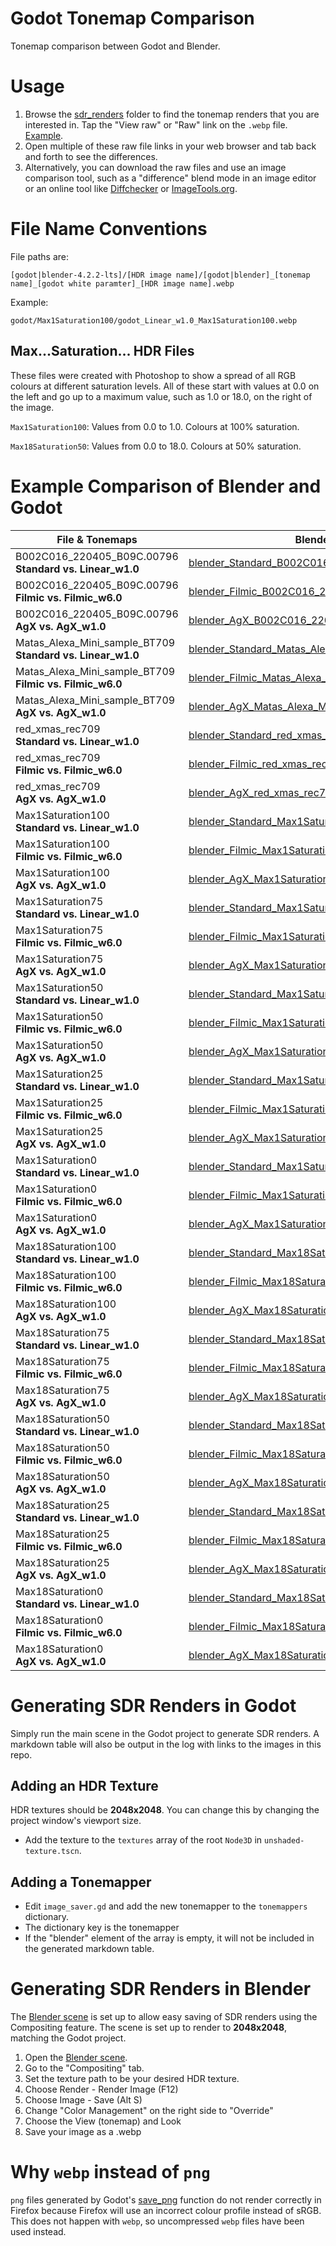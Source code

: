 # Godot Tonemap Comparison
Tonemap comparison between Godot and Blender.

# Usage
1) Browse the [sdr_renders](https://github.com/allenwp/godot-tonemap-comparison/tree/main/sdr_renders) folder to find the tonemap renders that you are interested in. Tap the "View raw" or "Raw" link on the `.webp` file. [Example](https://github.com/allenwp/godot-tonemap-comparison/blob/main/sdr_renders/godot/Max1Saturation100/godot_Linear_w1.0_Max1Saturation100.webp).
2) Open multiple of these raw file links in your web browser and tab back and forth to see the differences.
3) Alternatively, you can download the raw files and use an image comparison tool, such as a "difference" blend mode in an image editor or an online tool like [Diffchecker](https://www.diffchecker.com/image-compare/) or [ImageTools.org](https://www.imagetools.org/compare).

# File Name Conventions
File paths are:

`[godot|blender-4.2.2-lts]/[HDR image name]/[godot|blender]_[tonemap name]_[godot white paramter]_[HDR image name].webp`

Example:

`godot/Max1Saturation100/godot_Linear_w1.0_Max1Saturation100.webp`

## Max...Saturation... HDR Files
These files were created with Photoshop to show a spread of all RGB colours at different saturation levels. All of these start with values at 0.0 on the left and go up to a maximum value, such as 1.0 or 18.0, on the right of the image.

`Max1Saturation100`: Values from 0.0 to 1.0. Colours at 100% saturation.

`Max18Saturation50`: Values from 0.0 to 18.0. Colours at 50% saturation.

# Example Comparison of Blender and Godot
| File & Tonemaps | Blender | Godot
| --- | --- | ---
| B002C016_220405_B09C.00796<br>**Standard vs. Linear_w1.0** | [blender_Standard_B002C016_220405_B09C.00796](https://github.com/allenwp/godot-tonemap-comparison/raw/refs/heads/main/sdr_renders/blender-4.2.2-lts/B002C016_220405_B09C.00796/blender_Standard_B002C016_220405_B09C.00796.webp) | [godot_Linear_w1.0_B002C016_220405_B09C.00796](https://github.com/allenwp/godot-tonemap-comparison/raw/refs/heads/main/sdr_renders/godot/B002C016_220405_B09C.00796/godot_Linear_w1.0_B002C016_220405_B09C.00796.webp)
| B002C016_220405_B09C.00796<br>**Filmic vs. Filmic_w6.0** | [blender_Filmic_B002C016_220405_B09C.00796](https://github.com/allenwp/godot-tonemap-comparison/raw/refs/heads/main/sdr_renders/blender-4.2.2-lts/B002C016_220405_B09C.00796/blender_Filmic_B002C016_220405_B09C.00796.webp) | [godot_Filmic_w6.0_B002C016_220405_B09C.00796](https://github.com/allenwp/godot-tonemap-comparison/raw/refs/heads/main/sdr_renders/godot/B002C016_220405_B09C.00796/godot_Filmic_w6.0_B002C016_220405_B09C.00796.webp)
| B002C016_220405_B09C.00796<br>**AgX vs. AgX_w1.0** | [blender_AgX_B002C016_220405_B09C.00796](https://github.com/allenwp/godot-tonemap-comparison/raw/refs/heads/main/sdr_renders/blender-4.2.2-lts/B002C016_220405_B09C.00796/blender_AgX_B002C016_220405_B09C.00796.webp) | [godot_AgX_w1.0_B002C016_220405_B09C.00796](https://github.com/allenwp/godot-tonemap-comparison/raw/refs/heads/main/sdr_renders/godot/B002C016_220405_B09C.00796/godot_AgX_w1.0_B002C016_220405_B09C.00796.webp)
| Matas_Alexa_Mini_sample_BT709<br>**Standard vs. Linear_w1.0** | [blender_Standard_Matas_Alexa_Mini_sample_BT709](https://github.com/allenwp/godot-tonemap-comparison/raw/refs/heads/main/sdr_renders/blender-4.2.2-lts/Matas_Alexa_Mini_sample_BT709/blender_Standard_Matas_Alexa_Mini_sample_BT709.webp) | [godot_Linear_w1.0_Matas_Alexa_Mini_sample_BT709](https://github.com/allenwp/godot-tonemap-comparison/raw/refs/heads/main/sdr_renders/godot/Matas_Alexa_Mini_sample_BT709/godot_Linear_w1.0_Matas_Alexa_Mini_sample_BT709.webp)
| Matas_Alexa_Mini_sample_BT709<br>**Filmic vs. Filmic_w6.0** | [blender_Filmic_Matas_Alexa_Mini_sample_BT709](https://github.com/allenwp/godot-tonemap-comparison/raw/refs/heads/main/sdr_renders/blender-4.2.2-lts/Matas_Alexa_Mini_sample_BT709/blender_Filmic_Matas_Alexa_Mini_sample_BT709.webp) | [godot_Filmic_w6.0_Matas_Alexa_Mini_sample_BT709](https://github.com/allenwp/godot-tonemap-comparison/raw/refs/heads/main/sdr_renders/godot/Matas_Alexa_Mini_sample_BT709/godot_Filmic_w6.0_Matas_Alexa_Mini_sample_BT709.webp)
| Matas_Alexa_Mini_sample_BT709<br>**AgX vs. AgX_w1.0** | [blender_AgX_Matas_Alexa_Mini_sample_BT709](https://github.com/allenwp/godot-tonemap-comparison/raw/refs/heads/main/sdr_renders/blender-4.2.2-lts/Matas_Alexa_Mini_sample_BT709/blender_AgX_Matas_Alexa_Mini_sample_BT709.webp) | [godot_AgX_w1.0_Matas_Alexa_Mini_sample_BT709](https://github.com/allenwp/godot-tonemap-comparison/raw/refs/heads/main/sdr_renders/godot/Matas_Alexa_Mini_sample_BT709/godot_AgX_w1.0_Matas_Alexa_Mini_sample_BT709.webp)
| red_xmas_rec709<br>**Standard vs. Linear_w1.0** | [blender_Standard_red_xmas_rec709](https://github.com/allenwp/godot-tonemap-comparison/raw/refs/heads/main/sdr_renders/blender-4.2.2-lts/red_xmas_rec709/blender_Standard_red_xmas_rec709.webp) | [godot_Linear_w1.0_red_xmas_rec709](https://github.com/allenwp/godot-tonemap-comparison/raw/refs/heads/main/sdr_renders/godot/red_xmas_rec709/godot_Linear_w1.0_red_xmas_rec709.webp)
| red_xmas_rec709<br>**Filmic vs. Filmic_w6.0** | [blender_Filmic_red_xmas_rec709](https://github.com/allenwp/godot-tonemap-comparison/raw/refs/heads/main/sdr_renders/blender-4.2.2-lts/red_xmas_rec709/blender_Filmic_red_xmas_rec709.webp) | [godot_Filmic_w6.0_red_xmas_rec709](https://github.com/allenwp/godot-tonemap-comparison/raw/refs/heads/main/sdr_renders/godot/red_xmas_rec709/godot_Filmic_w6.0_red_xmas_rec709.webp)
| red_xmas_rec709<br>**AgX vs. AgX_w1.0** | [blender_AgX_red_xmas_rec709](https://github.com/allenwp/godot-tonemap-comparison/raw/refs/heads/main/sdr_renders/blender-4.2.2-lts/red_xmas_rec709/blender_AgX_red_xmas_rec709.webp) | [godot_AgX_w1.0_red_xmas_rec709](https://github.com/allenwp/godot-tonemap-comparison/raw/refs/heads/main/sdr_renders/godot/red_xmas_rec709/godot_AgX_w1.0_red_xmas_rec709.webp)
| Max1Saturation100<br>**Standard vs. Linear_w1.0** | [blender_Standard_Max1Saturation100](https://github.com/allenwp/godot-tonemap-comparison/raw/refs/heads/main/sdr_renders/blender-4.2.2-lts/Max1Saturation100/blender_Standard_Max1Saturation100.webp) | [godot_Linear_w1.0_Max1Saturation100](https://github.com/allenwp/godot-tonemap-comparison/raw/refs/heads/main/sdr_renders/godot/Max1Saturation100/godot_Linear_w1.0_Max1Saturation100.webp)
| Max1Saturation100<br>**Filmic vs. Filmic_w6.0** | [blender_Filmic_Max1Saturation100](https://github.com/allenwp/godot-tonemap-comparison/raw/refs/heads/main/sdr_renders/blender-4.2.2-lts/Max1Saturation100/blender_Filmic_Max1Saturation100.webp) | [godot_Filmic_w6.0_Max1Saturation100](https://github.com/allenwp/godot-tonemap-comparison/raw/refs/heads/main/sdr_renders/godot/Max1Saturation100/godot_Filmic_w6.0_Max1Saturation100.webp)
| Max1Saturation100<br>**AgX vs. AgX_w1.0** | [blender_AgX_Max1Saturation100](https://github.com/allenwp/godot-tonemap-comparison/raw/refs/heads/main/sdr_renders/blender-4.2.2-lts/Max1Saturation100/blender_AgX_Max1Saturation100.webp) | [godot_AgX_w1.0_Max1Saturation100](https://github.com/allenwp/godot-tonemap-comparison/raw/refs/heads/main/sdr_renders/godot/Max1Saturation100/godot_AgX_w1.0_Max1Saturation100.webp)
| Max1Saturation75<br>**Standard vs. Linear_w1.0** | [blender_Standard_Max1Saturation75](https://github.com/allenwp/godot-tonemap-comparison/raw/refs/heads/main/sdr_renders/blender-4.2.2-lts/Max1Saturation75/blender_Standard_Max1Saturation75.webp) | [godot_Linear_w1.0_Max1Saturation75](https://github.com/allenwp/godot-tonemap-comparison/raw/refs/heads/main/sdr_renders/godot/Max1Saturation75/godot_Linear_w1.0_Max1Saturation75.webp)
| Max1Saturation75<br>**Filmic vs. Filmic_w6.0** | [blender_Filmic_Max1Saturation75](https://github.com/allenwp/godot-tonemap-comparison/raw/refs/heads/main/sdr_renders/blender-4.2.2-lts/Max1Saturation75/blender_Filmic_Max1Saturation75.webp) | [godot_Filmic_w6.0_Max1Saturation75](https://github.com/allenwp/godot-tonemap-comparison/raw/refs/heads/main/sdr_renders/godot/Max1Saturation75/godot_Filmic_w6.0_Max1Saturation75.webp)
| Max1Saturation75<br>**AgX vs. AgX_w1.0** | [blender_AgX_Max1Saturation75](https://github.com/allenwp/godot-tonemap-comparison/raw/refs/heads/main/sdr_renders/blender-4.2.2-lts/Max1Saturation75/blender_AgX_Max1Saturation75.webp) | [godot_AgX_w1.0_Max1Saturation75](https://github.com/allenwp/godot-tonemap-comparison/raw/refs/heads/main/sdr_renders/godot/Max1Saturation75/godot_AgX_w1.0_Max1Saturation75.webp)
| Max1Saturation50<br>**Standard vs. Linear_w1.0** | [blender_Standard_Max1Saturation50](https://github.com/allenwp/godot-tonemap-comparison/raw/refs/heads/main/sdr_renders/blender-4.2.2-lts/Max1Saturation50/blender_Standard_Max1Saturation50.webp) | [godot_Linear_w1.0_Max1Saturation50](https://github.com/allenwp/godot-tonemap-comparison/raw/refs/heads/main/sdr_renders/godot/Max1Saturation50/godot_Linear_w1.0_Max1Saturation50.webp)
| Max1Saturation50<br>**Filmic vs. Filmic_w6.0** | [blender_Filmic_Max1Saturation50](https://github.com/allenwp/godot-tonemap-comparison/raw/refs/heads/main/sdr_renders/blender-4.2.2-lts/Max1Saturation50/blender_Filmic_Max1Saturation50.webp) | [godot_Filmic_w6.0_Max1Saturation50](https://github.com/allenwp/godot-tonemap-comparison/raw/refs/heads/main/sdr_renders/godot/Max1Saturation50/godot_Filmic_w6.0_Max1Saturation50.webp)
| Max1Saturation50<br>**AgX vs. AgX_w1.0** | [blender_AgX_Max1Saturation50](https://github.com/allenwp/godot-tonemap-comparison/raw/refs/heads/main/sdr_renders/blender-4.2.2-lts/Max1Saturation50/blender_AgX_Max1Saturation50.webp) | [godot_AgX_w1.0_Max1Saturation50](https://github.com/allenwp/godot-tonemap-comparison/raw/refs/heads/main/sdr_renders/godot/Max1Saturation50/godot_AgX_w1.0_Max1Saturation50.webp)
| Max1Saturation25<br>**Standard vs. Linear_w1.0** | [blender_Standard_Max1Saturation25](https://github.com/allenwp/godot-tonemap-comparison/raw/refs/heads/main/sdr_renders/blender-4.2.2-lts/Max1Saturation25/blender_Standard_Max1Saturation25.webp) | [godot_Linear_w1.0_Max1Saturation25](https://github.com/allenwp/godot-tonemap-comparison/raw/refs/heads/main/sdr_renders/godot/Max1Saturation25/godot_Linear_w1.0_Max1Saturation25.webp)
| Max1Saturation25<br>**Filmic vs. Filmic_w6.0** | [blender_Filmic_Max1Saturation25](https://github.com/allenwp/godot-tonemap-comparison/raw/refs/heads/main/sdr_renders/blender-4.2.2-lts/Max1Saturation25/blender_Filmic_Max1Saturation25.webp) | [godot_Filmic_w6.0_Max1Saturation25](https://github.com/allenwp/godot-tonemap-comparison/raw/refs/heads/main/sdr_renders/godot/Max1Saturation25/godot_Filmic_w6.0_Max1Saturation25.webp)
| Max1Saturation25<br>**AgX vs. AgX_w1.0** | [blender_AgX_Max1Saturation25](https://github.com/allenwp/godot-tonemap-comparison/raw/refs/heads/main/sdr_renders/blender-4.2.2-lts/Max1Saturation25/blender_AgX_Max1Saturation25.webp) | [godot_AgX_w1.0_Max1Saturation25](https://github.com/allenwp/godot-tonemap-comparison/raw/refs/heads/main/sdr_renders/godot/Max1Saturation25/godot_AgX_w1.0_Max1Saturation25.webp)
| Max1Saturation0<br>**Standard vs. Linear_w1.0** | [blender_Standard_Max1Saturation0](https://github.com/allenwp/godot-tonemap-comparison/raw/refs/heads/main/sdr_renders/blender-4.2.2-lts/Max1Saturation0/blender_Standard_Max1Saturation0.webp) | [godot_Linear_w1.0_Max1Saturation0](https://github.com/allenwp/godot-tonemap-comparison/raw/refs/heads/main/sdr_renders/godot/Max1Saturation0/godot_Linear_w1.0_Max1Saturation0.webp)
| Max1Saturation0<br>**Filmic vs. Filmic_w6.0** | [blender_Filmic_Max1Saturation0](https://github.com/allenwp/godot-tonemap-comparison/raw/refs/heads/main/sdr_renders/blender-4.2.2-lts/Max1Saturation0/blender_Filmic_Max1Saturation0.webp) | [godot_Filmic_w6.0_Max1Saturation0](https://github.com/allenwp/godot-tonemap-comparison/raw/refs/heads/main/sdr_renders/godot/Max1Saturation0/godot_Filmic_w6.0_Max1Saturation0.webp)
| Max1Saturation0<br>**AgX vs. AgX_w1.0** | [blender_AgX_Max1Saturation0](https://github.com/allenwp/godot-tonemap-comparison/raw/refs/heads/main/sdr_renders/blender-4.2.2-lts/Max1Saturation0/blender_AgX_Max1Saturation0.webp) | [godot_AgX_w1.0_Max1Saturation0](https://github.com/allenwp/godot-tonemap-comparison/raw/refs/heads/main/sdr_renders/godot/Max1Saturation0/godot_AgX_w1.0_Max1Saturation0.webp)
| Max18Saturation100<br>**Standard vs. Linear_w1.0** | [blender_Standard_Max18Saturation100](https://github.com/allenwp/godot-tonemap-comparison/raw/refs/heads/main/sdr_renders/blender-4.2.2-lts/Max18Saturation100/blender_Standard_Max18Saturation100.webp) | [godot_Linear_w1.0_Max18Saturation100](https://github.com/allenwp/godot-tonemap-comparison/raw/refs/heads/main/sdr_renders/godot/Max18Saturation100/godot_Linear_w1.0_Max18Saturation100.webp)
| Max18Saturation100<br>**Filmic vs. Filmic_w6.0** | [blender_Filmic_Max18Saturation100](https://github.com/allenwp/godot-tonemap-comparison/raw/refs/heads/main/sdr_renders/blender-4.2.2-lts/Max18Saturation100/blender_Filmic_Max18Saturation100.webp) | [godot_Filmic_w6.0_Max18Saturation100](https://github.com/allenwp/godot-tonemap-comparison/raw/refs/heads/main/sdr_renders/godot/Max18Saturation100/godot_Filmic_w6.0_Max18Saturation100.webp)
| Max18Saturation100<br>**AgX vs. AgX_w1.0** | [blender_AgX_Max18Saturation100](https://github.com/allenwp/godot-tonemap-comparison/raw/refs/heads/main/sdr_renders/blender-4.2.2-lts/Max18Saturation100/blender_AgX_Max18Saturation100.webp) | [godot_AgX_w1.0_Max18Saturation100](https://github.com/allenwp/godot-tonemap-comparison/raw/refs/heads/main/sdr_renders/godot/Max18Saturation100/godot_AgX_w1.0_Max18Saturation100.webp)
| Max18Saturation75<br>**Standard vs. Linear_w1.0** | [blender_Standard_Max18Saturation75](https://github.com/allenwp/godot-tonemap-comparison/raw/refs/heads/main/sdr_renders/blender-4.2.2-lts/Max18Saturation75/blender_Standard_Max18Saturation75.webp) | [godot_Linear_w1.0_Max18Saturation75](https://github.com/allenwp/godot-tonemap-comparison/raw/refs/heads/main/sdr_renders/godot/Max18Saturation75/godot_Linear_w1.0_Max18Saturation75.webp)
| Max18Saturation75<br>**Filmic vs. Filmic_w6.0** | [blender_Filmic_Max18Saturation75](https://github.com/allenwp/godot-tonemap-comparison/raw/refs/heads/main/sdr_renders/blender-4.2.2-lts/Max18Saturation75/blender_Filmic_Max18Saturation75.webp) | [godot_Filmic_w6.0_Max18Saturation75](https://github.com/allenwp/godot-tonemap-comparison/raw/refs/heads/main/sdr_renders/godot/Max18Saturation75/godot_Filmic_w6.0_Max18Saturation75.webp)
| Max18Saturation75<br>**AgX vs. AgX_w1.0** | [blender_AgX_Max18Saturation75](https://github.com/allenwp/godot-tonemap-comparison/raw/refs/heads/main/sdr_renders/blender-4.2.2-lts/Max18Saturation75/blender_AgX_Max18Saturation75.webp) | [godot_AgX_w1.0_Max18Saturation75](https://github.com/allenwp/godot-tonemap-comparison/raw/refs/heads/main/sdr_renders/godot/Max18Saturation75/godot_AgX_w1.0_Max18Saturation75.webp)
| Max18Saturation50<br>**Standard vs. Linear_w1.0** | [blender_Standard_Max18Saturation50](https://github.com/allenwp/godot-tonemap-comparison/raw/refs/heads/main/sdr_renders/blender-4.2.2-lts/Max18Saturation50/blender_Standard_Max18Saturation50.webp) | [godot_Linear_w1.0_Max18Saturation50](https://github.com/allenwp/godot-tonemap-comparison/raw/refs/heads/main/sdr_renders/godot/Max18Saturation50/godot_Linear_w1.0_Max18Saturation50.webp)
| Max18Saturation50<br>**Filmic vs. Filmic_w6.0** | [blender_Filmic_Max18Saturation50](https://github.com/allenwp/godot-tonemap-comparison/raw/refs/heads/main/sdr_renders/blender-4.2.2-lts/Max18Saturation50/blender_Filmic_Max18Saturation50.webp) | [godot_Filmic_w6.0_Max18Saturation50](https://github.com/allenwp/godot-tonemap-comparison/raw/refs/heads/main/sdr_renders/godot/Max18Saturation50/godot_Filmic_w6.0_Max18Saturation50.webp)
| Max18Saturation50<br>**AgX vs. AgX_w1.0** | [blender_AgX_Max18Saturation50](https://github.com/allenwp/godot-tonemap-comparison/raw/refs/heads/main/sdr_renders/blender-4.2.2-lts/Max18Saturation50/blender_AgX_Max18Saturation50.webp) | [godot_AgX_w1.0_Max18Saturation50](https://github.com/allenwp/godot-tonemap-comparison/raw/refs/heads/main/sdr_renders/godot/Max18Saturation50/godot_AgX_w1.0_Max18Saturation50.webp)
| Max18Saturation25<br>**Standard vs. Linear_w1.0** | [blender_Standard_Max18Saturation25](https://github.com/allenwp/godot-tonemap-comparison/raw/refs/heads/main/sdr_renders/blender-4.2.2-lts/Max18Saturation25/blender_Standard_Max18Saturation25.webp) | [godot_Linear_w1.0_Max18Saturation25](https://github.com/allenwp/godot-tonemap-comparison/raw/refs/heads/main/sdr_renders/godot/Max18Saturation25/godot_Linear_w1.0_Max18Saturation25.webp)
| Max18Saturation25<br>**Filmic vs. Filmic_w6.0** | [blender_Filmic_Max18Saturation25](https://github.com/allenwp/godot-tonemap-comparison/raw/refs/heads/main/sdr_renders/blender-4.2.2-lts/Max18Saturation25/blender_Filmic_Max18Saturation25.webp) | [godot_Filmic_w6.0_Max18Saturation25](https://github.com/allenwp/godot-tonemap-comparison/raw/refs/heads/main/sdr_renders/godot/Max18Saturation25/godot_Filmic_w6.0_Max18Saturation25.webp)
| Max18Saturation25<br>**AgX vs. AgX_w1.0** | [blender_AgX_Max18Saturation25](https://github.com/allenwp/godot-tonemap-comparison/raw/refs/heads/main/sdr_renders/blender-4.2.2-lts/Max18Saturation25/blender_AgX_Max18Saturation25.webp) | [godot_AgX_w1.0_Max18Saturation25](https://github.com/allenwp/godot-tonemap-comparison/raw/refs/heads/main/sdr_renders/godot/Max18Saturation25/godot_AgX_w1.0_Max18Saturation25.webp)
| Max18Saturation0<br>**Standard vs. Linear_w1.0** | [blender_Standard_Max18Saturation0](https://github.com/allenwp/godot-tonemap-comparison/raw/refs/heads/main/sdr_renders/blender-4.2.2-lts/Max18Saturation0/blender_Standard_Max18Saturation0.webp) | [godot_Linear_w1.0_Max18Saturation0](https://github.com/allenwp/godot-tonemap-comparison/raw/refs/heads/main/sdr_renders/godot/Max18Saturation0/godot_Linear_w1.0_Max18Saturation0.webp)
| Max18Saturation0<br>**Filmic vs. Filmic_w6.0** | [blender_Filmic_Max18Saturation0](https://github.com/allenwp/godot-tonemap-comparison/raw/refs/heads/main/sdr_renders/blender-4.2.2-lts/Max18Saturation0/blender_Filmic_Max18Saturation0.webp) | [godot_Filmic_w6.0_Max18Saturation0](https://github.com/allenwp/godot-tonemap-comparison/raw/refs/heads/main/sdr_renders/godot/Max18Saturation0/godot_Filmic_w6.0_Max18Saturation0.webp)
| Max18Saturation0<br>**AgX vs. AgX_w1.0** | [blender_AgX_Max18Saturation0](https://github.com/allenwp/godot-tonemap-comparison/raw/refs/heads/main/sdr_renders/blender-4.2.2-lts/Max18Saturation0/blender_AgX_Max18Saturation0.webp) | [godot_AgX_w1.0_Max18Saturation0](https://github.com/allenwp/godot-tonemap-comparison/raw/refs/heads/main/sdr_renders/godot/Max18Saturation0/godot_AgX_w1.0_Max18Saturation0.webp)

# Generating SDR Renders in Godot
Simply run the main scene in the Godot project to generate SDR renders. A markdown table will also be output in the log with links to the images in this repo.

## Adding an HDR Texture
HDR textures should be **2048x2048**. You can change this by changing the project window's viewport size.
- Add the texture to the `textures` array of the root `Node3D` in `unshaded-texture.tscn`.

## Adding a Tonemapper
- Edit `image_saver.gd` and add the new tonemapper to the `tonemappers` dictionary.
- The dictionary key is the tonemapper
- If the "blender" element of the array is empty, it will not be included in the generated markdown table.

# Generating SDR Renders in Blender
The [Blender scene](https://github.com/allenwp/godot-tonemap-comparison/blob/main/blender/blender-tonemap.blend) is set up to allow easy saving of SDR renders using the Compositing feature. The scene is set up to render to **2048x2048**, matching the Godot project.

1) Open the [Blender scene](https://github.com/allenwp/godot-tonemap-comparison/blob/main/blender/blender-tonemap.blend).
2) Go to the "Compositing" tab.
3) Set the texture path to be your desired HDR texture.
4) Choose Render - Render Image (F12)
5) Choose Image - Save (Alt S)
6) Change "Color Management" on the right side to "Override"
7) Choose the View (tonemap) and Look
8) Save your image as a .webp

# Why `webp` instead of `png`
`png` files generated by Godot's [save_png](https://docs.godotengine.org/en/stable/classes/class_image.html#class-image-method-save-png) function do not render correctly in Firefox because Firefox will use an incorrect colour profile instead of sRGB. This does not happen with `webp`, so uncompressed `webp` files have been used instead.
